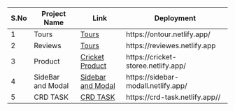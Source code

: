 <table>
    <thead>
      <tr>
        <th>S.No</th>
        <th>Project Name</th>
        <th>Link</th>
        <th>Deployment</th>
      </tr>
    </thead>
    <tbody>
      <tr>
        <td>1</td>
        <td>Tours</td>
        <td><a href = "/1-Tours">Tours</a></td>
          <td>https://ontour.netlify.app/</td>
      </tr>
        <tr>
        <td>2</td>
        <td>Reviews</td>
        <td><a href = "/2-Reviews">Tours</a></td>
        <td>https://reviewes.netlify.app</td>
      </tr>
        <tr>
        <td>3</td>
        <td>Product</td>
        <td><a href = "/3-Cricket%20Store">Cricket Product</a></td>
        <td>https://cricket-storee.netlify.app/</td>
      </tr>
        <tr>
        <td>4</td>
        <td>SideBar and Modal</td>
        <td><a href = "/4-Sidebar-Modal">Sidebar and Modal</a></td>
        <td>https://sidebar-modall.netlify.app/</td>
      </tr>
        <tr>
        <td>5</td>
        <td>CRD TASK</td>
        <td><a href = "/5-CRD%20TASK">CRD TASK</a></td>
        <td>https://crd-task.netlify.app//</td>
      </tr>
    </tbody>
  </table>
